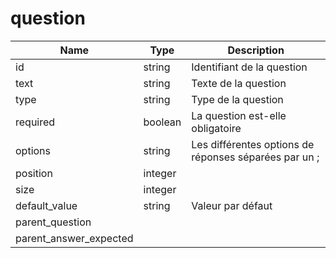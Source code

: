 # question

|Name|Type|Description|
|---|---|---|
id|string|Identifiant de la question |
text|string|Texte de la question |
type|string| Type de la question|
required |boolean| La question est-elle obligatoire|
options|string| Les différentes options de réponses séparées par un ;|
position |integer||
size |integer||
default_value|string|Valeur par défaut|
parent_question|||
parent_answer_expected|||
